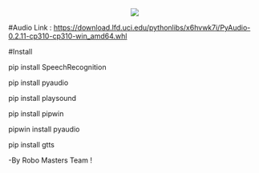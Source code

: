 <div align="center">
  <img src="http://robomasters.ueuo.com/Talk%20With%20Robo%20Masters.jpg">
</div>

#Audio Link : https://download.lfd.uci.edu/pythonlibs/x6hvwk7i/PyAudio-0.2.11-cp310-cp310-win_amd64.whl

#Install 

pip install SpeechRecognition

pip install pyaudio

pip install playsound

pip install pipwin

pipwin install pyaudio

pip install gtts

-By Robo Masters Team !
